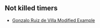 ## Not killed timers

* [Gonzalo Ruiz de Villa Modified Example](./GonzaloRuizDeVillaModifiedExample.md)
